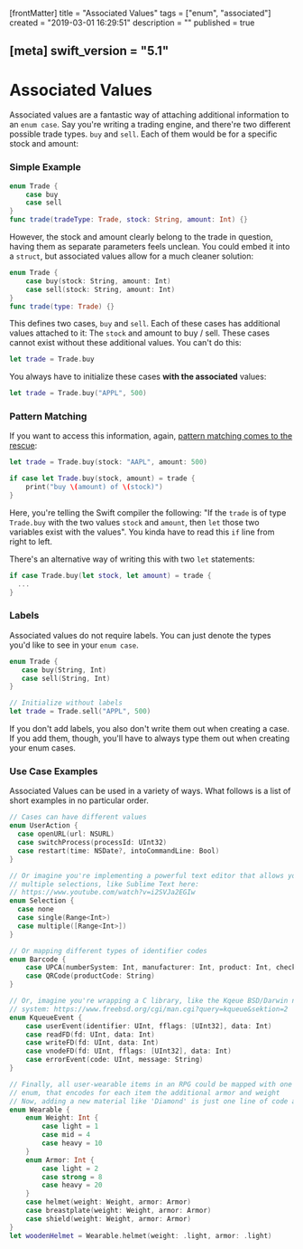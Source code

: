 [frontMatter]
title = "Associated Values"
tags = ["enum", "associated"]
created = "2019-03-01 16:29:51"
description = ""
published = true

[meta]
swift_version = "5.1"
---

# Associated Values

Associated values are a fantastic way of attaching additional
information to an `enum case`. Say you\'re writing a trading engine, and
there\'re two different possible trade types. `buy` and `sell`. Each of
them would be for a specific stock and amount:

### Simple Example

``` Swift
enum Trade {
    case buy
    case sell
}
func trade(tradeType: Trade, stock: String, amount: Int) {}
```

However, the stock and amount clearly belong to the trade in question,
having them as separate parameters feels unclean. You could embed it
into a `struct`, but associated values allow for a much cleaner
solution:

``` Swift
enum Trade {
    case buy(stock: String, amount: Int)
    case sell(stock: String, amount: Int)
}
func trade(type: Trade) {}
```

This defines two cases, `buy` and `sell`. Each of these cases has additional
values attached to it: The `stock` and amount to buy / sell. These cases cannot exist
without these additional values. You can't do this:

``` Swift
let trade = Trade.buy
```

You always have to initialize these cases **with the associated** values:

``` Swift
let trade = Trade.buy("APPL", 500)
```

### Pattern Matching

If you want to access this information, again, [pattern matching comes
to the
rescue](lnk::switch):

``` Swift
let trade = Trade.buy(stock: "AAPL", amount: 500)

if case let Trade.buy(stock, amount) = trade {
    print("buy \(amount) of \(stock)")
}
```

Here, you're telling the Swift compiler the following:
"If the `trade` is of type `Trade.buy` with the two values `stock` and `amount`, then `let` those
two variables exist with the values". You kinda have to read this `if` line from right to left.

There's an alternative way of writing this with two `let` statements:

``` Swift
if case Trade.buy(let stock, let amount) = trade {
  ...
}
```

### Labels

Associated values do not require labels. You can just denote the types you'd like to see in your `enum case`.

``` Swift
enum Trade {
   case buy(String, Int)
   case sell(String, Int)
}

// Initialize without labels
let trade = Trade.sell("APPL", 500)
```

If you don't add labels, you also don't write them out when creating a case. 
If you add them, though, you\'ll have to always type them out when creating
your enum cases.

### Use Case Examples

Associated Values can be used in a variety of ways. What follows is a list of short examples in
no particular order.

``` Swift
// Cases can have different values
enum UserAction {
  case openURL(url: NSURL)
  case switchProcess(processId: UInt32)
  case restart(time: NSDate?, intoCommandLine: Bool)
}

// Or imagine you're implementing a powerful text editor that allows you to have
// multiple selections, like Sublime Text here:
// https://www.youtube.com/watch?v=i2SVJa2EGIw
enum Selection {
  case none
  case single(Range<Int>)
  case multiple([Range<Int>])
}

// Or mapping different types of identifier codes
enum Barcode {
    case UPCA(numberSystem: Int, manufacturer: Int, product: Int, check: Int)
    case QRCode(productCode: String)
}

// Or, imagine you're wrapping a C library, like the Kqeue BSD/Darwin notification
// system: https://www.freebsd.org/cgi/man.cgi?query=kqueue&sektion=2
enum KqueueEvent {
    case userEvent(identifier: UInt, fflags: [UInt32], data: Int)
    case readFD(fd: UInt, data: Int)
    case writeFD(fd: UInt, data: Int)
    case vnodeFD(fd: UInt, fflags: [UInt32], data: Int)
    case errorEvent(code: UInt, message: String)
}

// Finally, all user-wearable items in an RPG could be mapped with one
// enum, that encodes for each item the additional armor and weight
// Now, adding a new material like 'Diamond' is just one line of code and we'll have the option to add several new Diamond-Crafted wearables.
enum Wearable {
    enum Weight: Int {
        case light = 1
        case mid = 4
        case heavy = 10
    }
    enum Armor: Int {
        case light = 2
        case strong = 8
        case heavy = 20
    }
    case helmet(weight: Weight, armor: Armor)
    case breastplate(weight: Weight, armor: Armor)
    case shield(weight: Weight, armor: Armor)
}
let woodenHelmet = Wearable.helmet(weight: .light, armor: .light)
```
